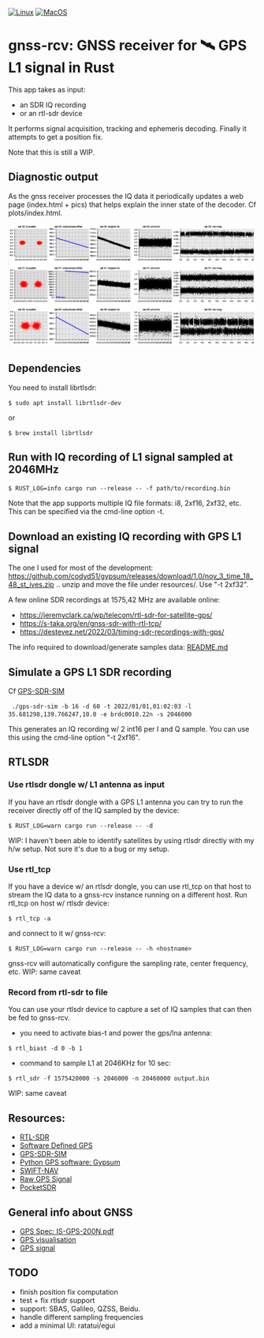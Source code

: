 [![Linux](https://github.com/mx4/gnss-rcv/actions/workflows/linux.yml/badge.svg)](https://github.com/mx4/gnss-rcv/actions/workflows/linux.yml)
[![MacOS](https://github.com/mx4/gnss-rcv/actions/workflows/macos.yml/badge.svg)](https://github.com/mx4/gnss-rcv/actions/workflows/macos.yml)

# gnss-rcv: GNSS receiver for :artificial_satellite: GPS L1 signal in Rust
This app takes as input:
- an SDR IQ recording
- or an rtl-sdr device

It performs signal acquisition, tracking and ephemeris decoding. Finally it attempts to get a position fix.

Note that this is still a WIP.

## Diagnostic output
As the gnss receiver processes the IQ data it periodically updates a web page (index.html + pics) that helps explain the inner state of the decoder. Cf plots/index.html.

![diagnostic output](./assets/iq-output.png)

## Dependencies
You need to install librtlsdr:
```
$ sudo apt install librtlsdr-dev
```
or
```
$ brew install librtlsdr
```

## Run with IQ recording of L1 signal sampled at 2046MHz
```
$ RUST_LOG=info cargo run --release -- -f path/to/recording.bin
```
Note that the app supports multiple IQ file formats: i8, 2xf16, 2xf32, etc. This can be specified via the cmd-line option -t.

## Download an existing IQ recording with GPS L1 signal

The one I used for most of the development:
https://github.com/codyd51/gypsum/releases/download/1.0/nov_3_time_18_48_st_ives.zip
.. unzip and move the file under resources/. Use "-t 2xf32".

A few online SDR recordings at 1575,42 MHz are available online:
- https://jeremyclark.ca/wp/telecom/rtl-sdr-for-satellite-gps/
- https://s-taka.org/en/gnss-sdr-with-rtl-tcp/
- https://destevez.net/2022/03/timing-sdr-recordings-with-gps/

The info required to download/generate samples data: [README.md](./resources/README.md)

## Simulate a GPS L1 SDR recording
Cf [GPS-SDR-SIM](https://github.com/osqzss/gps-sdr-sim)
```
 ./gps-sdr-sim -b 16 -d 60 -t 2022/01/01,01:02:03 -l 35.681298,139.766247,10.0 -e brdc0010.22n -s 2046000
```
This generates an IQ recording w/ 2 int16 per I and Q sample.
You can use this using the cmd-line option "-t 2xf16".

## RTLSDR

### Use rtlsdr dongle w/ L1 antenna as input
If you have an rtlsdr dongle with a GPS L1 antenna you can try to run the receiver directly off of the IQ sampled by the device:
```
$ RUST_LOG=warn cargo run --release -- -d
```
WIP: I haven't been able to identify satellites by using rtlsdr directly with my h/w setup. Not sure it's due to a bug or my setup.

### Use rtl_tcp
If you have a device w/ an rtlsdr dongle, you can use rtl_tcp on that host to stream the IQ data to a gnss-rcv instance running on a different host.
Run rtl_tcp on host w/ rtlsdr device:
```
$ rtl_tcp -a
```
and connect to it w/ gnss-rcv:
```
$ RUST_LOG=warn cargo run --release -- -h <hostname>
```
gnss-rcv will automatically configure the sampling rate, center frequency, etc.
WIP: same caveat

### Record from rtl-sdr to file
You can use your rtlsdr device to capture a set of IQ samples that can then be fed to gnss-rcv.

- you need to activate bias-t and power the gps/lna antenna:
```
$ rtl_biast -d 0 -b 1
```
- command to sample L1 at 2046KHz for 10 sec:
```
$ rtl_sdr -f 1575420000 -s 2046000 -n 20460000 output.bin
```
WIP: same caveat

## Resources:
- [RTL-SDR](https://www.rtl-sdr.com/buy-rtl-sdr-dvb-t-dongles/)
- [Software Defined GPS](https://www.ocf.berkeley.edu/~marsy/resources/gnss/A%20Software-Defined%20GPS%20and%20Galileo%20Receiver.pdf)
- [GPS-SDR-SIM](https://github.com/osqzss/gps-sdr-sim)
- [Python GPS software: Gypsum](https://github.com/codyd51/gypsum)
- [SWIFT-NAV](https://github.com/swift-nav/libswiftnav)
- [Raw GPS Signal](http://www.jks.com/gps/gps.html)
- [PocketSDR](https://github.com/tomojitakasu/PocketSDR/)

## General info about GNSS
- [GPS Spec: IS-GPS-200N.pdf](https://www.gps.gov/technical/icwg/IS-GPS-200N.pdf)
- [GPS visualisation](https://ciechanow.ski/gps/)
- [GPS signal](https://www.e-education.psu.edu/geog862/node/1407)

## TODO
- finish position fix computation
- test + fix rtlsdr support
- support: SBAS, Galileo, QZSS, Beidu.
- handle different sampling frequencies
- add a minimal UI: ratatui/egui
